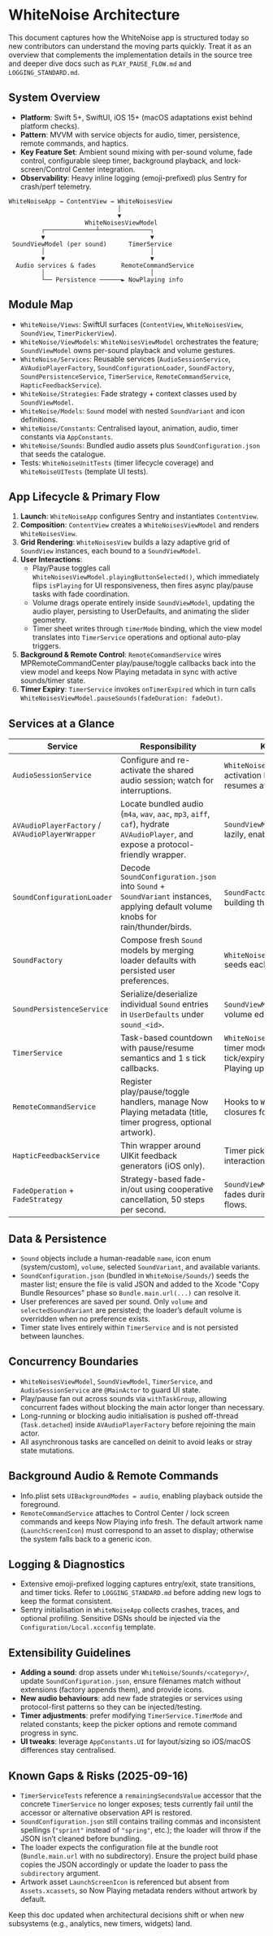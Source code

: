 # WhiteNoise Architecture

This document captures how the WhiteNoise app is structured today so new contributors can understand the moving parts quickly. Treat it as an overview that complements the implementation details in the source tree and deeper dive docs such as `PLAY_PAUSE_FLOW.md` and `LOGGING_STANDARD.md`.

## System Overview
- **Platform**: Swift 5+, SwiftUI, iOS 15+ (macOS adaptations exist behind platform checks).
- **Pattern**: MVVM with service objects for audio, timer, persistence, remote commands, and haptics.
- **Key Feature Set**: Ambient sound mixing with per-sound volume, fade control, configurable sleep timer, background playback, and lock-screen/Control Center integration.
- **Observability**: Heavy inline logging (emoji-prefixed) plus Sentry for crash/perf telemetry.

```
WhiteNoiseApp → ContentView → WhiteNoisesView
                              │
                              ▼
                     WhiteNoisesViewModel
         ┌──────────────┴──────────────┐
         ▼                             ▼
 SoundViewModel (per sound)      TimerService
         │                             │
         ▼                             ▼
  Audio services & fades       RemoteCommandService
         │                             │
         └── Persistence ──────► NowPlaying info
```

## Module Map
- `WhiteNoise/Views`: SwiftUI surfaces (`ContentView`, `WhiteNoisesView`, `SoundView`, `TimerPickerView`).
- `WhiteNoise/ViewModels`: `WhiteNoisesViewModel` orchestrates the feature; `SoundViewModel` owns per-sound playback and volume gestures.
- `WhiteNoise/Services`: Reusable services (`AudioSessionService`, `AVAudioPlayerFactory`, `SoundConfigurationLoader`, `SoundFactory`, `SoundPersistenceService`, `TimerService`, `RemoteCommandService`, `HapticFeedbackService`).
- `WhiteNoise/Strategies`: Fade strategy + context classes used by `SoundViewModel`.
- `WhiteNoise/Models`: `Sound` model with nested `SoundVariant` and icon definitions.
- `WhiteNoise/Constants`: Centralised layout, animation, audio, timer constants via `AppConstants`.
- `WhiteNoise/Sounds`: Bundled audio assets plus `SoundConfiguration.json` that seeds the catalogue.
- Tests: `WhiteNoiseUnitTests` (timer lifecycle coverage) and `WhiteNoiseUITests` (template UI tests).

## App Lifecycle & Primary Flow
1. **Launch**: `WhiteNoiseApp` configures Sentry and instantiates `ContentView`.
2. **Composition**: `ContentView` creates a `WhiteNoisesViewModel` and renders `WhiteNoisesView`.
3. **Grid Rendering**: `WhiteNoisesView` builds a lazy adaptive grid of `SoundView` instances, each bound to a `SoundViewModel`.
4. **User Interactions**:
   - Play/Pause toggles call `WhiteNoisesViewModel.playingButtonSelected()`, which immediately flips `isPlaying` for UI responsiveness, then fires async play/pause tasks with fade coordination.
   - Volume drags operate entirely inside `SoundViewModel`, updating the audio player, persisting to UserDefaults, and animating the slider geometry.
   - Timer sheet writes through `timerMode` binding, which the view model translates into `TimerService` operations and optional auto-play triggers.
5. **Background & Remote Control**: `RemoteCommandService` wires MPRemoteCommandCenter play/pause/toggle callbacks back into the view model and keeps Now Playing metadata in sync with active sounds/timer state.
6. **Timer Expiry**: `TimerService` invokes `onTimerExpired` which in turn calls `WhiteNoisesViewModel.pauseSounds(fadeDuration: fadeOut)`.

## Services at a Glance
| Service | Responsibility | Key Interactions |
| --- | --- | --- |
| `AudioSessionService` | Configure and re-activate the shared audio session; watch for interruptions. | `WhiteNoisesViewModel` ensures activation before playback and resumes after app foregrounding. |
| `AVAudioPlayerFactory` / `AVAudioPlayerWrapper` | Locate bundled audio (`m4a`, `wav`, `aac`, `mp3`, `aiff`, `caf`), hydrate `AVAudioPlayer`, and expose a protocol-friendly wrapper. | `SoundViewModel` requests players lazily, enabling DI for testing. |
| `SoundConfigurationLoader` | Decode `SoundConfiguration.json` into `Sound` + `SoundVariant` instances, applying default volume knobs for rain/thunder/birds. | `SoundFactory` uses the loader when building the initial catalogue. |
| `SoundFactory` | Compose fresh `Sound` models by merging loader defaults with persisted user preferences. | `WhiteNoisesViewModel.loadSounds()` seeds each `SoundViewModel`. |
| `SoundPersistenceService` | Serialize/deserialize individual `Sound` entries in `UserDefaults` under `sound_<id>`. | `SoundViewModel` saves after every volume edit and variant change. |
| `TimerService` | Task-based countdown with pause/resume semantics and 1 s tick callbacks. | `WhiteNoisesViewModel` delegates timer mode changes, receives tick/expiry events for UI + Now Playing updates. |
| `RemoteCommandService` | Register play/pause/toggle handlers, manage Now Playing metadata (title, timer progress, optional artwork). | Hooks to `WhiteNoisesViewModel` closures for remote control parity. |
| `HapticFeedbackService` | Thin wrapper around UIKit feedback generators (iOS only). | Timer picker & variant menu interactions trigger haptics. |
| `FadeOperation` + `FadeStrategy` | Strategy-based fade-in/out using cooperative cancellation, 50 steps per second. | `SoundViewModel` cancels/restarts fades during play/pause/refresh flows. |

## Data & Persistence
- `Sound` objects include a human-readable `name`, icon enum (system/custom), `volume`, selected `SoundVariant`, and available variants.
- `SoundConfiguration.json` (bundled in `WhiteNoise/Sounds/`) seeds the master list; ensure the file is valid JSON and added to the Xcode "Copy Bundle Resources" phase so `Bundle.main.url(...)` can resolve it.
- User preferences are saved per sound. Only `volume` and `selectedSoundVariant` are persisted; the loader’s default volume is overridden when no preference exists.
- Timer state lives entirely within `TimerService` and is not persisted between launches.

## Concurrency Boundaries
- `WhiteNoisesViewModel`, `SoundViewModel`, `TimerService`, and `AudioSessionService` are `@MainActor` to guard UI state.
- Play/pause fan out across sounds via `withTaskGroup`, allowing concurrent fades without blocking the main actor longer than necessary.
- Long-running or blocking audio initialisation is pushed off-thread (`Task.detached`) inside `AVAudioPlayerFactory` before rejoining the main actor.
- All asynchronous tasks are cancelled on deinit to avoid leaks or stray state mutations.

## Background Audio & Remote Commands
- Info.plist sets `UIBackgroundModes = audio`, enabling playback outside the foreground.
- `RemoteCommandService` attaches to Control Center / lock screen commands and keeps Now Playing info fresh. The default artwork name (`LaunchScreenIcon`) must correspond to an asset to display; otherwise the system falls back to a generic icon.

## Logging & Diagnostics
- Extensive emoji-prefixed logging captures entry/exit, state transitions, and timer ticks. Refer to `LOGGING_STANDARD.md` before adding new logs to keep the format consistent.
- Sentry initialisation in `WhiteNoiseApp` collects crashes, traces, and optional profiling. Sensitive DSNs should be injected via the `Configuration/Local.xcconfig` template.

## Extensibility Guidelines
- **Adding a sound**: drop assets under `WhiteNoise/Sounds/<category>/`, update `SoundConfiguration.json`, ensure filenames match without extensions (factory appends them), and provide icons.
- **New audio behaviours**: add new fade strategies or services using protocol-first patterns so they can be injected/testing.
- **Timer adjustments**: prefer modifying `TimerService.TimerMode` and related constants; keep the picker options and remote command progress in sync.
- **UI tweaks**: leverage `AppConstants.UI` for layout/sizing so iOS/macOS differences stay centralised.

## Known Gaps & Risks (2025-09-16)
- `TimerServiceTests` reference a `remainingSecondsValue` accessor that the concrete `TimerService` no longer exposes; tests currently fail until the accessor or alternative observation API is restored.
- `SoundConfiguration.json` still contains trailing commas and inconsistent spellings (`"sprint"` instead of `"spring"`, etc.); the loader will throw if the JSON isn’t cleaned before bundling.
- The loader expects the configuration file at the bundle root (`Bundle.main.url` with no subdirectory). Ensure the project build phase copies the JSON accordingly or update the loader to pass the `subdirectory` argument.
- Artwork asset `LaunchScreenIcon` is referenced but absent from `Assets.xcassets`, so Now Playing metadata renders without artwork by default.

Keep this doc updated when architectural decisions shift or when new subsystems (e.g., analytics, new timers, widgets) land.
